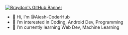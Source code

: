 [![Braydon's GitHub Banner](https://w0.peakpx.com/wallpaper/365/48/HD-wallpaper-think-twice-code-once-code-computer-programming-syntax.jpg)](https://kids.isupdate.com)
- 👋 Hi, I’m @Aiesh-CoderHub
- 👀 I’m interested in Coding, Android Dev, Programming
- 🌱 I’m currently learning Web Dev, Machine Learning

<!---
Coder's Hub is a place where you can learn various concept related to programming for free. Coder's Hub is a beginner friendly place for you to start with your coding journey.  I will hold your hands and walk you through various concepts of programming in a very friendly manner. Make sure you subscribe to this channel for more free programming tutorials.
--->

